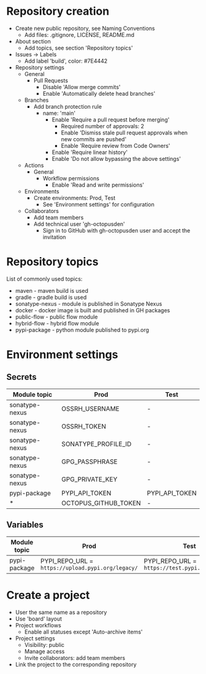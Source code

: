 # Repository creation

- Create new public repository, see Naming Conventions
  - Add files: .gitignore, LICENSE, README.md
- About section
  - Add topics, see section 'Repository topics'
- Issues -> Labels
  - Add label 'build', color: #7E4442
- Repository settings
  - General
    - Pull Requests
      - Disable 'Allow merge commits'
      - Enable 'Automatically delete head branches'
  - Branches
    - Add branch protection rule
      - name: 'main'
        - Enable 'Require a pull request before merging'
          - Required number of approvals: 2
          - Enable 'Dismiss stale pull request approvals when new commits are pushed'
          - Enable 'Require review from Code Owners'
        - Enable 'Require linear history'
        - Enable 'Do not allow bypassing the above settings'
  - Actions
    - General
      - Workflow permissions
        - Enable 'Read and write permissions'
  - Environments
    - Create environments: Prod, Test
      - See 'Environment settings' for configuration
  - Collaborators
    - Add team members
    - Add technical user 'gh-octopusden'
      - Sign in to GitHub with gh-octopusden user and accept the invitation

# Repository topics

List of commonly used topics:
* maven - maven build is used
* gradle - gradle build is used
* sonatype-nexus - module is published in Sonatype Nexus
* docker - docker image is built and published in GH packages
* public-flow - public flow module
* hybrid-flow - hybrid flow module
* pypi-package - python module published to pypi.org

# Environment settings

## Secrets

|Module topic|Prod|Test|
|---|---|---|
|sonatype-nexus|OSSRH_USERNAME| - |
|sonatype-nexus|OSSRH_TOKEN| - |
|sonatype-nexus|SONATYPE_PROFILE_ID| - |
|sonatype-nexus|GPG_PASSPHRASE| - |
|sonatype-nexus|GPG_PRIVATE_KEY| - |
|pypi-package|PYPI_API_TOKEN|PYPI_API_TOKEN|
|*|OCTOPUS_GITHUB_TOKEN| - |

## Variables

|Module topic|Prod|Test|
|---|---|---|
|pypi-package|PYPI_REPO_URL = `https://upload.pypi.org/legacy/`|PYPI_REPO_URL = `https://test.pypi.org/legacy/`|

# Create a project

- User the same name as a repository
- Use 'board' layout
- Project workflows
  - Enable all statuses except 'Auto-archive items'
- Project settings
  - Visibility: public
  - Manage access
  - Invite collaborators: add team members
- Link the project to the corresponding repository


  
